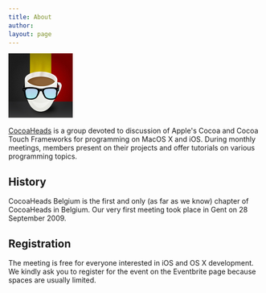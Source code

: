 ```yaml
---
title: About
author: 
layout: page
---
```

<img src="/images/cocoaheads-logo-web.jpg" alt="CocoaHeadsBE Logo" width="128px" height="128px" />

<!-- ## What is CocoaHeads? -->

[CocoaHeads](http://www.cocoaheads.org) is a group devoted to discussion of Apple's Cocoa and Cocoa Touch Frameworks for programming on MacOS X and iOS. During monthly meetings, members present on their projects and offer tutorials on various programming topics.

## History

CocoaHeads Belgium is the first and only (as far as we know) chapter of CocoaHeads in Belgium. Our very first meeting took place in Gent on 28 September 2009.


## Registration

The meeting is free for everyone interested in iOS and OS X development. We kindly ask you to register for the event on the Eventbrite page because spaces are usually limited.
